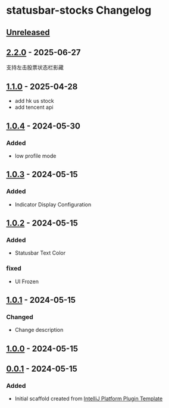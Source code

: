 <!-- Keep a Changelog guide -> https://keepachangelog.com -->

# statusbar-stocks Changelog

## [Unreleased]

## [2.2.0] - 2025-06-27

支持左击股票状态栏影藏

## [1.1.0] - 2025-04-28

- add hk us stock
- add tencent api

## [1.0.4] - 2024-05-30

### Added

- low profile mode

## [1.0.3] - 2024-05-15

### Added

- Indicator Display Configuration

## [1.0.2] - 2024-05-15

### Added

- Statusbar Text Color

### fixed

- UI Frozen

## [1.0.1] - 2024-05-15

### Changed

- Change description

## [1.0.0] - 2024-05-15

## [0.0.1] - 2024-05-15

### Added

- Initial scaffold created from [IntelliJ Platform Plugin Template](https://github.com/JetBrains/intellij-platform-plugin-template)

[Unreleased]: https://github.com/hms58/statusbar-stocks-plus/compare/v2.2.0...HEAD
[2.2.0]: https://github.com/hms58/statusbar-stocks-plus/compare/v1.1.0...v2.2.0
[1.1.0]: https://github.com/hms58/statusbar-stocks-plus/compare/v1.0.4...v1.1.0
[1.0.4]: https://github.com/hms58/statusbar-stocks-plus/compare/v1.0.3...v1.0.4
[1.0.3]: https://github.com/xiaohundun/statusbar-stocks/compare/v1.0.2...v1.0.3
[1.0.2]: https://github.com/xiaohundun/statusbar-stocks/compare/v1.0.0...v1.0.2
[1.0.1]: https://github.com/xiaohundun/statusbar-stocks/compare/v1.0.0...v1.0.1
[1.0.0]: https://github.com/xiaohundun/statusbar-stocks/compare/v0.0.1...v1.0.0
[0.0.1]: https://github.com/xiaohundun/statusbar-stocks/commits/v0.0.1
